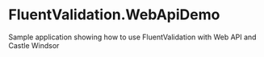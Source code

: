 FluentValidation.WebApiDemo
===========================

Sample application showing how to use FluentValidation with Web API and Castle Windsor
